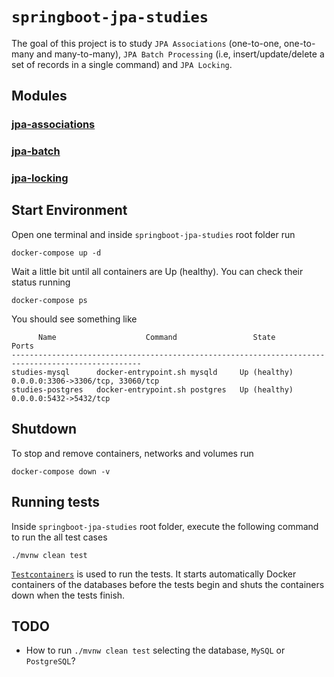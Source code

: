 # `springboot-jpa-studies`

The goal of this project is to study `JPA Associations` (one-to-one, one-to-many and many-to-many),
`JPA Batch Processing` (i.e, insert/update/delete a set of records in a single command) and `JPA Locking`.

## Modules

### [jpa-associations](https://github.com/ivangfr/springboot-jpa-studies/tree/master/jpa-associations#jpa-associations)
### [jpa-batch](https://github.com/ivangfr/springboot-jpa-studies/tree/master/jpa-batch#jpa-batch)
### [jpa-locking](https://github.com/ivangfr/springboot-jpa-studies/tree/master/jpa-locking#jpa-locking)

## Start Environment

Open one terminal and inside `springboot-jpa-studies` root folder run
```
docker-compose up -d
```

Wait a little bit until all containers are Up (healthy). You can check their status running
```
docker-compose ps
```

You should see something like
```
      Name                    Command                 State                     Ports              
---------------------------------------------------------------------------------------------------
studies-mysql      docker-entrypoint.sh mysqld     Up (healthy)   0.0.0.0:3306->3306/tcp, 33060/tcp
studies-postgres   docker-entrypoint.sh postgres   Up (healthy)   0.0.0.0:5432->5432/tcp
```

## Shutdown

To stop and remove containers, networks and volumes run
```
docker-compose down -v
```

## Running tests

Inside `springboot-jpa-studies` root folder, execute the following command to run the all test cases
```
./mvnw clean test
```

[`Testcontainers`](https://www.testcontainers.org/) is used to run the tests. It starts automatically Docker containers
of the databases before the tests begin and shuts the containers down when the tests finish.

## TODO

- How to run `./mvnw clean test` selecting the database, `MySQL` or `PostgreSQL`?
